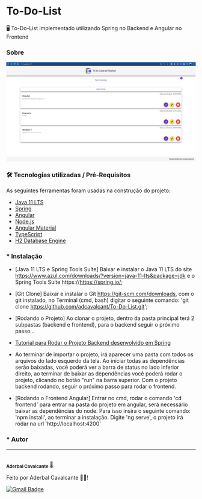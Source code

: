 # To-Do-List
🖥 To-Do-List implementado utilizando Spring no Backend e Angular no Frontend

### Sobre
![print-todo](https://github.com/adcavalcant/To-Do-List/blob/master/frontend/src/assets/img/print-todo.png)

### 🛠 Tecnologias utilizadas / Pré-Requisitos

As seguintes ferramentas foram usadas na construção do projeto:
- [Java 11 LTS](https://www.azul.com/downloads/?version=java-11-lts&package=jdk)
- [Spring](https://spring.io/)
- [Angular](https://angular.io/)
- [Node.js](https://nodejs.org/en/)
- [Angular Material](https://material.angular.io/)
- [TypeScript](https://www.typescriptlang.org/)
- [H2 Database Engine](https://www.h2database.com/html/main.html)


### * Instalação 

- [Java 11 LTS e Spring Tools Suíte]
    Baixar e instalar o Java 11 LTS do site https://www.azul.com/downloads/?version=java-11-lts&package=jdk e o Spring Tools Suíte https://https://spring.io/;
- [Git Clone] 
    Baixar e instalar o Git https://git-scm.com/downloads, com o git instalado, no Terminal (cmd, bash) digitar o seguinte comando: 'git clone https://github.com/adcavalcant/To-Do-List.git';
- [Rodando o Projeto]
    Ao clonar o projeto, dentro da pasta principal terá 2 subpastas (backend e frontend), para o backend seguir o próximo passo...
- [Tutorial para Rodar o Projeto Backend desenvolvido em Spring](https://pt.stackoverflow.com/questions/381296/como-versionar-projeto-spring-boot)  

- Ao terminar de importar o projeto, irá aparecer uma pasta com todos os arquivos do lado esquerdo da tela. Ao iniciar todas as dependências serão baixadas, você poderá ver a barra de status no lado inferior direito, ao terminar de baixar as dependências você poderá rodar o projeto, clicando no botão "run" na barra superior.
    Com o projeto backend rodando, seguir o próximo passo para rodar o frontend.
- [Rodando o Frontend Angular]
    Entrar no cmd, rodar o comando 'cd frontend' para entrar na pasta do projeto em angular, será necessário baixar as dependências do node. Para isso insira o seguinte comando: 'npm install', ao terminar a instalação. Digite 'ng serve', o projeto irá rodar na url 'http://localhost:4200'

### * Autor
---

<a href="https://github.com/adcavalcant">
 <img style="border-radius: 50%;" src="https://avatars.githubusercontent.com/u/51065082?s=400&u=49e6a075871d828b91a9e3b10635dff4bab28354&v=4" width="100px;" alt=""/>
 <br />
 <sub><b>Aderbal Cavalcante</b></sub></a> <a href="https://github.com/adcavalcant" title="Rocketseat">🚀</a>


Feito por Aderbal Cavalcante 👋🏽!

[![Gmail Badge](https://img.shields.io/badge/-aderc19@gmail.com-c14438?style=flat-square&logo=Gmail&logoColor=white&link=mailto:aderc19@gmail.com)](mailto:aderc19@gmail.com)

